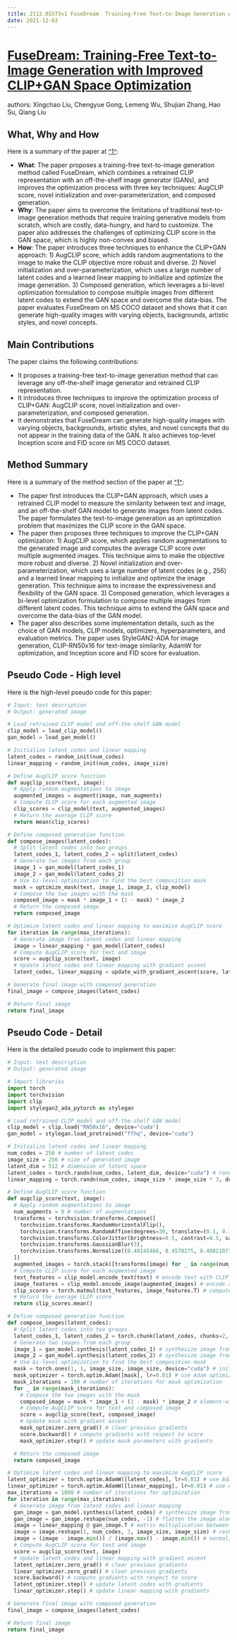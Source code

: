 ```yaml
---
title: 2112.01573v1 FuseDream  Training-Free Text-to-Image Generation with Improved CLIP+GAN Space Optimization
date: 2021-12-02
---
```


# [FuseDream: Training-Free Text-to-Image Generation with Improved CLIP+GAN Space Optimization](http://arxiv.org/abs/2112.01573v1)

authors: Xingchao Liu, Chengyue Gong, Lemeng Wu, Shujian Zhang, Hao Su, Qiang Liu


## What, Why and How

[1]: https://arxiv.org/abs/2112.01573 "[2112.01573] FuseDream: Training-Free Text-to-Image Generation with ..."
[2]: https://arxiv.org/pdf/2112.01573v1.pdf "arXiv.org e-Print archive"
[3]: http://export.arxiv.org/abs/2302.01573v1 "[2302.01573v1] $p$-Hyperbolic Zolotarev Functions in Boundary Value ..."

Here is a summary of the paper at [^1^][1]:

- **What**: The paper proposes a training-free text-to-image generation method called FuseDream, which combines a retrained CLIP representation with an off-the-shelf image generator (GANs), and improves the optimization process with three key techniques: AugCLIP score, novel initialization and over-parameterization, and composed generation.
- **Why**: The paper aims to overcome the limitations of traditional text-to-image generation methods that require training generative models from scratch, which are costly, data-hungry, and hard to customize. The paper also addresses the challenges of optimizing CLIP score in the GAN space, which is highly non-convex and biased.
- **How**: The paper introduces three techniques to enhance the CLIP+GAN approach: 1) AugCLIP score, which adds random augmentations to the image to make the CLIP objective more robust and diverse. 2) Novel initialization and over-parameterization, which uses a large number of latent codes and a learned linear mapping to initialize and optimize the image generation. 3) Composed generation, which leverages a bi-level optimization formulation to compose multiple images from different latent codes to extend the GAN space and overcome the data-bias. The paper evaluates FuseDream on MS COCO dataset and shows that it can generate high-quality images with varying objects, backgrounds, artistic styles, and novel concepts.

## Main Contributions

The paper claims the following contributions:

- It proposes a training-free text-to-image generation method that can leverage any off-the-shelf image generator and retrained CLIP representation.
- It introduces three techniques to improve the optimization process of CLIP+GAN: AugCLIP score, novel initialization and over-parameterization, and composed generation.
- It demonstrates that FuseDream can generate high-quality images with varying objects, backgrounds, artistic styles, and novel concepts that do not appear in the training data of the GAN. It also achieves top-level Inception score and FID score on MS COCO dataset.

## Method Summary

[1]: https://arxiv.org/abs/2112.01573 "[2112.01573] FuseDream: Training-Free Text-to-Image Generation with ..."
[2]: https://arxiv.org/pdf/2112.01573v1.pdf "arXiv.org e-Print archive"
[3]: http://export.arxiv.org/abs/2305.01573v1 "[2305.01573v1] NELoRa-Bench: A Benchmark for Neural-enhanced LoRa ..."

Here is a summary of the method section of the paper at [^1^][1]:

- The paper first introduces the CLIP+GAN approach, which uses a retrained CLIP model to measure the similarity between text and image, and an off-the-shelf GAN model to generate images from latent codes. The paper formulates the text-to-image generation as an optimization problem that maximizes the CLIP score in the GAN space.
- The paper then proposes three techniques to improve the CLIP+GAN optimization: 1) AugCLIP score, which applies random augmentations to the generated image and computes the average CLIP score over multiple augmented images. This technique aims to make the objective more robust and diverse. 2) Novel initialization and over-parameterization, which uses a large number of latent codes (e.g., 256) and a learned linear mapping to initialize and optimize the image generation. This technique aims to increase the expressiveness and flexibility of the GAN space. 3) Composed generation, which leverages a bi-level optimization formulation to compose multiple images from different latent codes. This technique aims to extend the GAN space and overcome the data-bias of the GAN model.
- The paper also describes some implementation details, such as the choice of GAN models, CLIP models, optimizers, hyperparameters, and evaluation metrics. The paper uses StyleGAN2-ADA for image generation, CLIP-RN50x16 for text-image similarity, AdamW for optimization, and Inception score and FID score for evaluation.

## Pseudo Code - High level

Here is the high-level pseudo code for this paper:

```python
# Input: text description
# Output: generated image

# Load retrained CLIP model and off-the-shelf GAN model
clip_model = load_clip_model()
gan_model = load_gan_model()

# Initialize latent codes and linear mapping
latent_codes = random_init(num_codes)
linear_mapping = random_init(num_codes, image_size)

# Define AugCLIP score function
def augclip_score(text, image):
  # Apply random augmentations to image
  augmented_images = augment(image, num_augments)
  # Compute CLIP score for each augmented image
  clip_scores = clip_model(text, augmented_images)
  # Return the average CLIP score
  return mean(clip_scores)

# Define composed generation function
def compose_images(latent_codes):
  # Split latent codes into two groups
  latent_codes_1, latent_codes_2 = split(latent_codes)
  # Generate two images from each group
  image_1 = gan_model(latent_codes_1)
  image_2 = gan_model(latent_codes_2)
  # Use bi-level optimization to find the best composition mask
  mask = optimize_mask(text, image_1, image_2, clip_model)
  # Compose the two images with the mask
  composed_image = mask * image_1 + (1 - mask) * image_2
  # Return the composed image
  return composed_image

# Optimize latent codes and linear mapping to maximize AugCLIP score
for iteration in range(max_iterations):
  # Generate image from latent codes and linear mapping
  image = linear_mapping * gan_model(latent_codes)
  # Compute AugCLIP score for text and image
  score = augclip_score(text, image)
  # Update latent codes and linear mapping with gradient ascent
  latent_codes, linear_mapping = update_with_gradient_ascent(score, latent_codes, linear_mapping)

# Generate final image with composed generation
final_image = compose_images(latent_codes)

# Return final image
return final_image
```

## Pseudo Code - Detail

Here is the detailed pseudo code to implement this paper:

```python
# Input: text description
# Output: generated image

# Import libraries
import torch
import torchvision
import clip
import stylegan2_ada_pytorch as stylegan

# Load retrained CLIP model and off-the-shelf GAN model
clip_model = clip.load("RN50x16", device="cuda")
gan_model = stylegan.load_pretrained("ffhq", device="cuda")

# Initialize latent codes and linear mapping
num_codes = 256 # number of latent codes
image_size = 256 # size of generated image
latent_dim = 512 # dimension of latent space
latent_codes = torch.randn(num_codes, latent_dim, device="cuda") # random initialization
linear_mapping = torch.randn(num_codes, image_size * image_size * 3, device="cuda") # random initialization

# Define AugCLIP score function
def augclip_score(text, image):
  # Apply random augmentations to image
  num_augments = 8 # number of augmentations
  transforms = torchvision.transforms.Compose([
    torchvision.transforms.RandomHorizontalFlip(),
    torchvision.transforms.RandomAffine(degrees=30, translate=(0.1, 0.1), scale=(0.8, 1.2)),
    torchvision.transforms.ColorJitter(brightness=0.5, contrast=0.5, saturation=0.5, hue=0.2),
    torchvision.transforms.GaussianBlur(3),
    torchvision.transforms.Normalize((0.48145466, 0.4578275, 0.40821073), (0.26862954, 0.26130258, 0.27577711))
  ])
  augmented_images = torch.stack([transforms(image) for _ in range(num_augments)]) # apply transforms to image and stack them
  # Compute CLIP score for each augmented image
  text_features = clip_model.encode_text(text) # encode text with CLIP model
  image_features = clip_model.encode_image(augmented_images) # encode augmented images with CLIP model
  clip_scores = torch.matmul(text_features, image_features.T) # compute dot product between text and image features
  # Return the average CLIP score
  return clip_scores.mean()

# Define composed generation function
def compose_images(latent_codes):
  # Split latent codes into two groups
  latent_codes_1, latent_codes_2 = torch.chunk(latent_codes, chunks=2, dim=0) # split along the first dimension
  # Generate two images from each group
  image_1 = gan_model.synthesis(latent_codes_1) # synthesize image from latent codes with GAN model
  image_2 = gan_model.synthesis(latent_codes_2) # synthesize image from latent codes with GAN model
  # Use bi-level optimization to find the best composition mask
  mask = torch.ones(1, 1, image_size, image_size, device="cuda") # initialize mask with ones
  mask_optimizer = torch.optim.Adam([mask], lr=0.01) # use Adam optimizer for mask optimization
  mask_iterations = 100 # number of iterations for mask optimization
  for _ in range(mask_iterations):
    # Compose the two images with the mask
    composed_image = mask * image_1 + (1 - mask) * image_2 # element-wise multiplication and addition
    # Compute AugCLIP score for text and composed image
    score = augclip_score(text, composed_image)
    # Update mask with gradient ascent
    mask_optimizer.zero_grad() # clear previous gradients
    score.backward() # compute gradients with respect to score
    mask_optimizer.step() # update mask parameters with gradients

  # Return the composed image
  return composed_image

# Optimize latent codes and linear mapping to maximize AugCLIP score
latent_optimizer = torch.optim.AdamW([latent_codes], lr=0.01) # use AdamW optimizer for latent codes optimization
linear_optimizer = torch.optim.AdamW([linear_mapping], lr=0.01) # use AdamW optimizer for linear mapping optimization
max_iterations = 1000 # number of iterations for optimization
for iteration in range(max_iterations):
  # Generate image from latent codes and linear mapping
  gan_image = gan_model.synthesis(latent_codes) # synthesize image from latent codes with GAN model
  gan_image = gan_image.reshape(num_codes, -1) # flatten the image along the channel and spatial dimensions 
  image = linear_mapping @ gan_image.T # matrix multiplication between linear mapping and gan image 
  image = image.reshape(1, num_codes, 3, image_size, image_size) # reshape the image to the original shape
  image = (image - image.min()) / (image.max() - image.min()) # normalize the image to [0, 1] range
  # Compute AugCLIP score for text and image
  score = augclip_score(text, image)
  # Update latent codes and linear mapping with gradient ascent
  latent_optimizer.zero_grad() # clear previous gradients
  linear_optimizer.zero_grad() # clear previous gradients
  score.backward() # compute gradients with respect to score
  latent_optimizer.step() # update latent codes with gradients
  linear_optimizer.step() # update linear mapping with gradients

# Generate final image with composed generation
final_image = compose_images(latent_codes)

# Return final image
return final_image
```